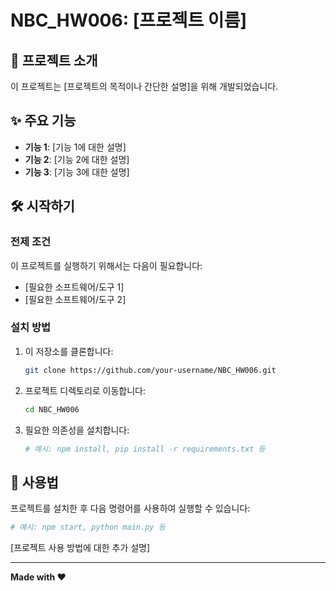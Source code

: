 # NBC_HW006: [프로젝트 이름]

## 🚀 프로젝트 소개
이 프로젝트는 [프로젝트의 목적이나 간단한 설명]을 위해 개발되었습니다.

## ✨ 주요 기능
- **기능 1**: [기능 1에 대한 설명]
- **기능 2**: [기능 2에 대한 설명]
- **기능 3**: [기능 3에 대한 설명]

## 🛠️ 시작하기

### 전제 조건
이 프로젝트를 실행하기 위해서는 다음이 필요합니다:
- [필요한 소프트웨어/도구 1]
- [필요한 소프트웨어/도구 2]

### 설치 방법
1. 이 저장소를 클론합니다:
   ```bash
   git clone https://github.com/your-username/NBC_HW006.git
   ```
2. 프로젝트 디렉토리로 이동합니다:
   ```bash
   cd NBC_HW006
   ```
3. 필요한 의존성을 설치합니다:
   ```bash
   # 예시: npm install, pip install -r requirements.txt 등
   ```

## 🚀 사용법
프로젝트를 설치한 후 다음 명령어를 사용하여 실행할 수 있습니다:
```bash
# 예시: npm start, python main.py 등
```
[프로젝트 사용 방법에 대한 추가 설명]

---
**Made with ❤️**